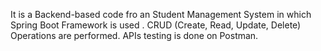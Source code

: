 It is a Backend-based code fro an Student Management System in which Spring Boot Framework is used .
CRUD (Create, Read, Update, Delete) Operations are performed.
APIs testing is done on Postman.
